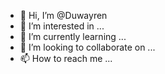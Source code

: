 - 👋 Hi, I’m @Duwayren
- 👀 I’m interested in ...
- 🌱 I’m currently learning ...
- 💞️ I’m looking to collaborate on ...
- 📫 How to reach me ...

<!---
Duwayren/Duwayren is a ✨ special ✨ repository because its `README.md` (this file) appears on your GitHub profile.
You can click the Preview link to take a look at your changes.
--->
